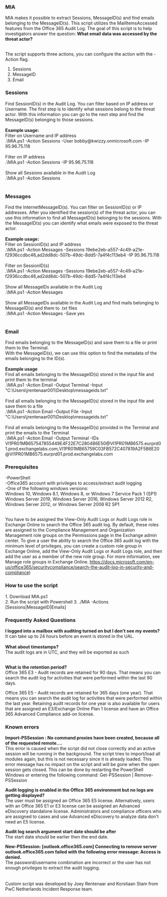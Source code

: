 <h3>MIA</h3>
MIA makes it possible to extract Sessions, MessageID(s) and find emails belonging to the MessageID(s). This script utilizes the MailItemsAccessed features from the Office 365 Audit Log.
The goal of this script is to help investigators answer the question: <b>What email data was accessed by the threat actor?</b><br><br>

The script supports three actions, you can configure the action with the -Action flag.
  1. Sessions
  2. MessageID
  3. Email
  
<h3>Sessions</h3>
Find SessionID(s) in the Audit Log. You can filter based on IP address or Username.
The first step is to identify what sessions belong to the threat actor. With this information you can go to the next step and find the MessageID(s) belonging to those sessions.<br><br>
<b>Example usage:</b><br>
Filter on Username and IP address<br>
.\MIA.ps1 -Action Sessions -User bobby@kwizzy.onmicrosoft.com -IP 95.96.75.118<br><br>
Filter on IP address<br>
.\MIA.ps1 -Action Sessions -IP 95.96.75.118<br><br>
Show all Sessions available in the Audit Log<br>
.\MIA.ps1 -Action Sessions<br><br>

<h3>Messages</h3>
Find the InternetMessageID(s). You can filter on SessionID(s) or IP addresses. 
After you identified the session(s) of the threat actor, you can use this information to find all MessageID(s) belonging to the sessions.
With the MessageID(s) you can identify what emails were exposed to the threat actor.<br><br>
<b>Example usage:</b><br>
Filter on SessionID(s) and IP address<br>
.\MIA.ps1 -Action Messages -Sessions 19ebe2eb-a557-4c49-a21e-f2936ccdbc46,ad2dd8dc-507b-49dc-8dd5-7a4f4c113eb4 -IP 95.96.75.118<br><br>
Filter on SessionID(s)<br>
.\MIA.ps1 -Action Messages -Sessions 19ebe2eb-a557-4c49-a21e-f2936ccdbc46,ad2dd8dc-507b-49dc-8dd5-7a4f4c113eb4<br><br>
Show all MessageIDs available in the Audit Log<br>
.\MIA.ps1 -Action Messages<br><br>
Show all MessageIDs available in the Audit Log and find mails belonging to MessageID(s) and them to .txt files <br>
.\MIA.ps1 -Action Messages -Save yes<br><br>

<h3>Email</h3>
Find emails belonging to the MessageID(s) and save them to a file or print them to the Terminal.<br>
With the MessageID(s), we can use this option to find the metadata of the emails belonging to the ID(s).<br><br>
<b>Example usage</b><br>
Find all emails belonging to the MessageID(s) stored in the input file and print them to the terminal<br>
.\MIA.ps1 -Action Email -Output Terminal -Input "C:\Users\jrentenaar001\Desktop\messageids.txt"<br><br>
Find all emails belonging to the MessageID(s) stored in the input file and save them to a file<br>
.\MIA.ps1 -Action Email -Output File -Input "C:\Users\jrentenaar001\Desktop\messageids.txt"<br><br>
Find all emails belonging to the MessageID(s) provided in the Terminal and print the emails to the Terminal<br>
.\MIA.ps1 -Action Email -Output Terminal -IDs VI1PR01MB657547855449E4F22E7C2804B6E50@VI1PR01MB6575.eurprd01.prod.exchangelabs.com,VI1PR01MB65759C03FB572C407819A2F5B6E20@VI1PR01MB6575.eurprd01.prod.exchangelabs.com

<h3>Prerequisites</h3>
	-PowerShell<br>
	-Office365 account with privileges to access/extract audit logging<br>
	-One of the following windows versions:<br> 
Windows 10, Windows 8.1, Windows 8, or Windows 7 Service Pack 1 (SP1)<br>
Windows Server 2019, Windows Server 2016, Windows Server 2012 R2, Windows Server 2012, or Windows Server 2008 R2 SP1<br>
<br>

You have to be assigned the View-Only Audit Logs or Audit Logs role in Exchange Online to search the Office 365 audit log.
By default, these roles are assigned to the Compliance Management and Organization Management role groups on the Permissions page in the Exchange admin center. To give a user the ability to search the Office 365 audit log with the minimum level of privileges, you can create a custom role group in Exchange Online, add the View-Only Audit Logs or Audit Logs role, and then add the user as a member of the new role group. For more information, see Manage role groups in Exchange Online.
https://docs.microsoft.com/en-us/office365/securitycompliance/search-the-audit-log-in-security-and-compliance)<br>

<h3>How to use the script</h3>
1.	Download MIA.ps1<br>
2.	Run the script with Powershell
3. ./MIA -Actions [Sessions|MessageID|Emails]

<h3>Frequently Asked Questions</h3>
<b>I logged into a mailbox with auditing turned on but I don't see my events?</b><br>
It can take up to 24 hours before an event is stored in the UAL.
<br>
<br>
<b>What about timestamps?</b><br>
The audit logs are in UTC, and they will be exported as such<br>
<br>

<b>What is the retention period?</b><br>
Office 365 E3 - Audit records are retained for 90 days. That means you can search the audit log for activities that were performed within the last 90 days.

Office 365 E5 - Audit records are retained for 365 days (one year). That means you can search the audit log for activities that were performed within the last year. Retaining audit records for one year is also available for users that are assigned an E3/Exchange Online Plan 1 license and have an Office 365 Advanced Compliance add-on license.
<br>

<h3>Known errors</h3>
<b>Import-PSSession : No command proxies have been created, because all of the requested remote....</b><br>
This error is caused when the script did not close correctly and an active session will be running in the background.
The script tries to import/load all modules again, but this is not necessary since it is already loaded. This error message has no impact on the script and will be gone when the open session gets closed. This can be done by restarting the PowerShell Windows or entering the following command: Get-PSSession | Remove-PSSession <br>

<b>Audit logging is enabled in the Office 365 environment but no logs are getting displayed?</b><br>
The user must be assigned an Office 365 E5 license. Alternatively, users with an Office 365 E1 or E3 license can be assigned an Advanced eDiscovery standalone license. Administrators and compliance officers who are assigned to cases and use Advanced eDiscovery to analyze data don't need an E5 license.<br>

<b>Audit log search argument start date should be after</b><br>
The start date should be earlier then the end date.

<b>New-PSSession: [outlook.office365.com] Connecting to remove server outlook.office365.com failed with the following error message: Access is denied.</b><br>
The password/username combination are incorrect or the user has not enough privileges to extract the audit logging.<br>
<br>
<br>
Custom script was developed by Joey Rentenaar and Korstiaan Stam from PwC Netherlands Incident Response team. <br>

